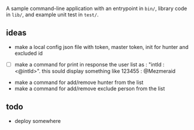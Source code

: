 A sample command-line application with an entrypoint in `bin/`, library code
in `lib/`, and example unit test in `test/`.

## ideas

- make a local config json file with token, master token, init for hunter and excluded id 
- [ ] make a command for print in response the user list as : "intId : <@intId>". 
this sould display something like 123455 : @Mezmeraid
- make a command for add/remove hunter from the list
- make a command for add/remove exclude person from the list

## todo 

- deploy somewhere